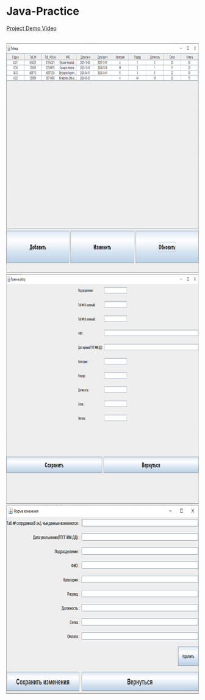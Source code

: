 # Java-Practice
[Project Demo Video](https://youtu.be/xbAjECBveL4)

<br />
<div align="center">
  <img src="./images/1.png" alt="Logo" width="1200" height="600">
  <img src="./images/2.png" alt="Logo" width="1200" height="600">
  <img src="./images/3.png" alt="Logo" width="786" height="493">
</div>
